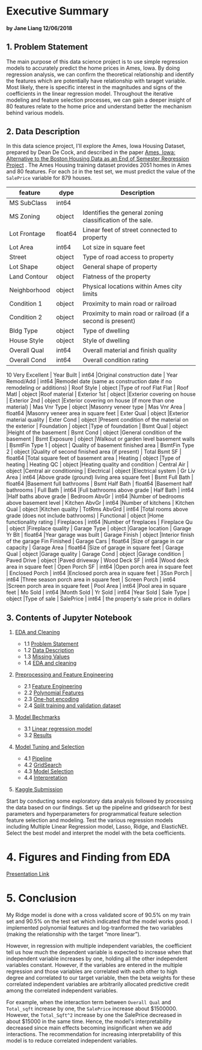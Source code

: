 
# Executive Summary

#### by Jane Liang 12/06/2018


## 1. Problem Statement

The main purpose of this data science project is to use simple regression models to accurately predict the home prices in Ames, Iowa. By doing regression analysis, we can confirm the theoretical relationship and identify the features which are potentially have relationship with taraget variable. Most likely, there is specific interest in the magnitudes and signs of the coefficients in the linear regression model. Throughout the iterative modeling and feature selection processes, we can gain a deeper insight of 80 features relate to the home price and understand better the mechanism behind various models.


## 2. Data Description
In this data science project, I'll explore the Ames, Iowa Housing Dataset, prepared by Dean De Cock, and described in the paper [Ames, Iowa: Alternative to the Boston Housing Data as an End of Semester Regression Project](http://jse.amstat.org/v19n3/decock.pdf) 
. The Ames Housing training dataset provides 2051 homes in Ames and 80 features. For each `Id` in the test set, we must predict the value of the `SalePrice` variable for 879 houses. 

| feature | dype |Description 
| --- | --- | --- | 
| MS SubClass | int64 |
| MS Zoning | object |Identifies the general zoning classification of the sale.
| Lot Frontage | float64 |Linear feet of street connected to property
| Lot Area | int64 |Lot size in square feet
| Street | object |Type of road access to property
| Lot Shape | object |General shape of property
| Land Contour | object |Flatness of the property
| Neighborhood | object |Physical locations within Ames city limits
| Condition 1 | object |Proximity to main road or railroad
| Condition 2 | object |Proximity to main road or railroad (if a second is present)
| Bldg Type | object |Type of dwelling
| House Style | object |Style of dwelling
| Overall Qual | int64 |Overall material and finish quality
| Overall Cond | int64 |Overall condition rating
10 Very Excellent
| Year Built | int64 |Original construction date
| Year Remod/Add | int64 |Remodel date (same as construction date if no remodeling or additions)
| Roof Style | object |Type of roof
Flat Flat
| Roof Matl | object |Roof material
| Exterior 1st | object |Exterior covering on house
| Exterior 2nd | object |Exterior covering on house (if more than one material)
| Mas Vnr Type | object |Masonry veneer type
| Mas Vnr Area | float64 |Masonry veneer area in square feet
| Exter Qual | object |Exterior material quality
| Exter Cond | object |Present condition of the material on the exterior
| Foundation | object |Type of foundation
| Bsmt Qual | object |Height of the basement
| Bsmt Cond | object |General condition of the basement
| Bsmt Exposure | object |Walkout or garden level basement walls
| BsmtFin Type 1 | object | Quality of basement finished area
| BsmtFin Type 2 | object |Quality of second finished area (if present)
| Total Bsmt SF | float64 |Total square feet of basement area
| Heating | object |Type of heating
| Heating QC | object |Heating quality and condition
| Central Air | object |Central air conditioning
| Electrical | object |Electrical system
| Gr Liv Area | int64 |Above grade (ground) living area square feet
| Bsmt Full Bath | float64 |Basement full bathrooms
| Bsmt Half Bath | float64 |Basement half bathrooms
| Full Bath | int64 |Full bathrooms above grade
| Half Bath | int64 |Half baths above grade
| Bedroom AbvGr | int64 |Number of bedrooms above basement level
| Kitchen AbvGr | int64 |Number of kitchens
| Kitchen Qual | object |Kitchen quality
| TotRms AbvGrd | int64 |Total rooms above grade (does not include bathrooms)
| Functional | object |Home functionality rating
| Fireplaces | int64 |Number of fireplaces
| Fireplace Qu | object |Fireplace quality
| Garage Type | object |Garage location
| Garage Yr Blt | float64 |Year garage was built
| Garage Finish | object |Interior finish of the garage Fin Finished
| Garage Cars | float64 |Size of garage in car capacity
| Garage Area | float64 |Size of garage in square feet
| Garage Qual | object |Garage quality
| Garage Cond | object |Garage condition
| Paved Drive | object |Paved driveway
| Wood Deck SF | int64 |Wood deck area in square feet
| Open Porch SF | int64 |Open porch area in square feet
| Enclosed Porch | int64 |Enclosed porch area in square feet
| 3Ssn Porch | int64 |Three season porch area in square feet
| Screen Porch | int64 |Screen porch area in square feet
| Pool Area | int64 |Pool area in square feet
| Mo Sold | int64 |Month Sold
| Yr Sold | int64 |Year Sold
| Sale Type | object |Type of sale
| SalePrice | int64 | the property's sale price in dollars



## 3. Contents of Jupyter Notebook

1. [EDA and Cleaning](01_EDA_and_Cleaning.ipynb)
    - 1.1 [Problem Statement](#1.-Problem-Statement)
    - 1.2 [Data Description](#2.-Data-Description)
    - 1.3 [Missing Values](#5.-Missing-Values) 
    - 1.4 [EDA and cleaning](#6.-Exploratory-Data-Analysis-and-Cleaning)
    
    
2. [Preprocessing and Feature Engineering](02_Preprocessing_and_Feature_Engineering.ipynb)   
    - 2.1 [Feature Engineering](02_Preprocessing_and_Feature_Engineering.ipynb/#3.-Feature-Engineering)
    - 2.2 [Polynomial Features](02_Preprocessing_and_Feature_Engineering.ipynb/#4.-Polynomial-Feature-of-Top-4-Important-Features)
    - 2.3 [One-hot encoding](02_Preprocessing_and_Feature_Engineering.ipynb/#5.-One-hot-encoding)
    - 2.4 [Split training and validation dataset](02_Preprocessing_and_Feature_Engineering.ipynb/#7.-Create-training-and-validation-sets)
 
 
3. [Model Bechmarks](03_Model_Benchmarks.ipynb)
    - 3.1 [Linear regression model](03_Model_Benchmarks.ipynb/#4.-Baseline-Model-Setup)
    - 3.2 [Results](03_Model_Benchmarks.ipynb/#5.-Baseline-model-test-result)
    
    
4. [Model Tuning and Selection](04_Model_Tuning_and_Selection.ipynb)
    - 4.1 [Pipeline](04_Model_Tuning_and_Selection.ipynb/#3._Pipeline)
    - 4.2 [GridSearch](04_Model_Tuning_and_Selection.ipynb/#4._GridSearch)
    - 4.3 [Model Selection](04_Model_Tuning_and_Selection.ipynb/#5.-Comparing-model-performance )
    - 4.4 [Interpretation](04_Model_Tuning_and_Selection.ipynb/#6.-Model-Interpretation )
    
    
5. [Kaggle Submission](05_Kaggle_Submission.ipynb)


Start by conducting some exploratory data analysis followed by processing the data based on our findings. Set up the pipeline and gridsearch for best parameters and hyperparameters for programmatical feature selection feature selection and modeling. Test the various regression models including Multiple Linear Regression model, Lasso, Ridge, and ElasticNEt. Select the best model and interpret the model with the beta coefficients.


# 4. Figures and Finding from EDA

[Presentation Link](./Project2_Jane.pdf)



# 5. Conclusion

My Ridge model is done with a cross validated score of 90.5% on my train set and 90.5% on the test set which indicated that the model works good. I implemented polynomial features and log-tranformed the two variables (making the relationship with the target “more linear”). 

However, in regression with multiple independent variables, the coefficient tell us how much the dependent variable is expected to increase when that independent variable increases by one, holding all the other independent variables constant. However, if the variables are entered in the multiple regression and those variables are correlated with each other to high degree and correlated to our target variable, then the beta weights for these correlated independent variables are arbitrarily allocated predictive credit among the correlated independent variables.

For example, when the interaction term between `Overall Qual` and `Total_sqft` increase by one, the `SalePrice` increase about \$1500000. However, the `Total_Sqft^2` increase by one the SalePrice decreased in about $15000 in the same time. Hence, the model's interpretability decreased since main effects becoming insignificant when we add interactions. The recommendation for increasing interpretability of this model is to reduce correlated independent variables.
